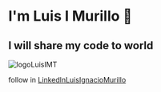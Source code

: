 # I'm Luis I Murillo 👋
## I will share my code to world 

<picture>
 <source media="(prefers-color-scheme: dark)" srcset="https://user-images.githubusercontent.com/69366547/232265063-b98b7568-ed1e-4733-b2a6-390726bb228c.png">
 <source media="(prefers-color-scheme: light)" srcset="https://user-images.githubusercontent.com/69366547/232265063-b98b7568-ed1e-4733-b2a6-390726bb228c.png">
 <img alt="logoLuisIMT" src="https://user-images.githubusercontent.com/69366547/232265063-b98b7568-ed1e-4733-b2a6-390726bb228c.png">
</picture>

follow in [LinkedlnLuisIgnacioMurillo](https://www.linkedin.com/in/luis-ignacio-murillo-843bb4230)

<!--
**LuisIMT/LuisIMT** is a ✨ _special_ ✨ repository because its `README.md` (this file) appears on your GitHub profile.

Here are some ideas to get you started:
![LIMT_02](https://user-images.githubusercontent.com/69366547/232265063-b98b7568-ed1e-4733-b2a6-390726bb228c.png)

- 🔭 I’m currently working on ...
- 🌱 I’m currently learning ...
- 👯 I’m looking to collaborate on ...
- 🤔 I’m looking for help with ...
- 💬 Ask me about ...
- 📫 How to reach me: ...
- 😄 Pronouns: ...
- ⚡ Fun fact: ...
-->
